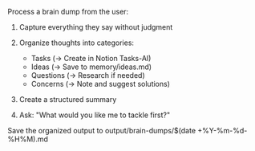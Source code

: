 Process a brain dump from the user:

1. Capture everything they say without judgment
2. Organize thoughts into categories:
   - Tasks (→ Create in Notion Tasks-AI)
   - Ideas (→ Save to memory/ideas.md)
   - Questions (→ Research if needed)
   - Concerns (→ Note and suggest solutions)

3. Create a structured summary
4. Ask: "What would you like me to tackle first?"

Save the organized output to output/brain-dumps/$(date +%Y-%m-%d-%H%M).md
